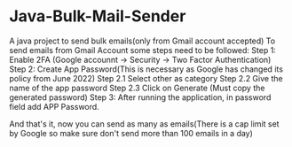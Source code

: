 # Java-Bulk-Mail-Sender
A java project to send bulk emails(only from Gmail account accepted)
To send emails from Gmail Account some steps need to be followed:
Step 1: Enable 2FA (Google accounnt -> Security -> Two Factor Authentication)
Step 2: Create App Password(This is necessary as Google has changed its policy from June 2022)
  Step 2.1 Select other as category
  Step 2.2 Give the name of the app password
  Step 2.3 Click on Generate (Must copy the generated password)
Step 3: After running the application, in password field add APP Password.

And that's it, now you can send as many as emails(There is a cap limit set by Google so make sure don't send more than 100 emails in a day)

